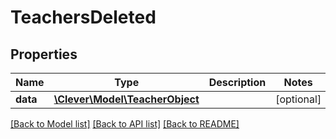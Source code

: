 # TeachersDeleted

## Properties
Name | Type | Description | Notes
------------ | ------------- | ------------- | -------------
**data** | [**\Clever\Model\TeacherObject**](TeacherObject.md) |  | [optional] 

[[Back to Model list]](README.md#documentation-for-models) [[Back to API list]](README.md#documentation-for-api-endpoints) [[Back to README]](README.md)



